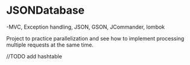 # JSONDatabase

-MVC, Exception handling, JSON, GSON, JCommander, lombok

Project to practice parallelization and see how to implement processing multiple requests at the same time.

//TODO
add hashtable
